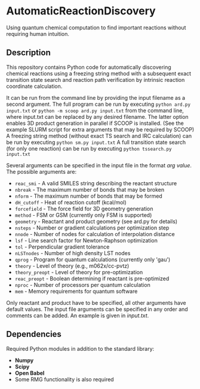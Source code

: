 # AutomaticReactionDiscovery
Using quantum chemical computation to find important reactions without
requiring human intuition.

## Description
This repository contains Python code for automatically discovering chemical
reactions using a freezing string method with a subsequent exact transition
state search and reaction path verification by intrinsic reaction coordinate
calculation.

It can be run from the command line by providing the input filename as a second
argument. The full program can be run by executing
`python ard.py input.txt` or `python -m scoop ard.py input.txt`
from the command line, where input.txt can be replaced by any desired filename.
The latter option enables 3D product generation in parallel if SCOOP is
installed. (See the example SLURM script for extra arguments that may be
required by SCOOP)
A freezing string method (without exact TS search and IRC calculation) can be
run by executing
`python sm.py input.txt`
A full transition state search (for only one reaction) can be run by executing
`python tssearch.py input.txt`

Several arguments can be specified in the input file in the format _arg value_.
The possible arguments are:

* `reac_smi`       - A valid SMILES string describing the reactant structure
* `nbreak`         - The maximum number of bonds that may be broken
* `nform`          - The maximum number of bonds that may be formed
* `dH_cutoff`      - Heat of reaction cutoff (kcal/mol)
* `forcefield`     - The force field for 3D geometry generation
* `method`         - FSM or GSM (currently only FSM is supported)
* `geometry`       - Reactant and product geometry (see ard.py for details)
* `nsteps`         - Number or gradient calculations per optimization step
* `nnode`          - Number of nodes for calculation of interpolation distance
* `lsf`            - Line search factor for Newton-Raphson optimization
* `tol`            - Perpendicular gradient tolerance
* `nLSTnodes`      - Number of high density LST nodes
* `qprog`          - Program for quantum calculations (currently only 'gau')
* `theory`         - Level of theory (e.g., m062x/cc-pvtz)
* `theory_preopt`  - Level of theory for pre-optimization
* `reac_preopt`    - Boolean determining if reactant is pre-optimized
* `nproc`          - Number of processors per quantum calculation
* `mem`            - Memory requirements for quantum software

Only reactant and product have to be specified, all other arguments have
default values. The input file arguments can be specified in any order and
comments can be added. An example is given in _input.txt_.

## Dependencies
Required Python modules in addition to the standard library:

* **Numpy**
* **Scipy**
* **Open Babel**
* Some RMG functionality is also required

